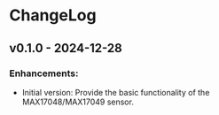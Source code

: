# ChangeLog

## v0.1.0 - 2024-12-28

### Enhancements:

* Initial version: Provide the basic functionality of the MAX17048/MAX17049 sensor.
